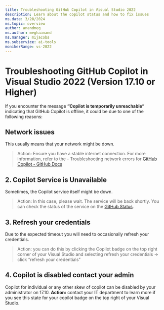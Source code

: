 ```yaml
---
title: Troubleshooting GitHub Copilot in Visual Studio 2022
description: Learn about the copilot status and how to fix issues
ms.date: 3/28/2024
ms.topic: overview 
author: anandmeg
ms.author: meghaanand
ms.manager: mijacobs
ms.subservice: ai-tools
monikerRange: vs-2022
---
```


# Troubleshooting GitHub Copilot in Visual Studio 2022 (Version 17.10 or Higher)
If you encounter the message **“Copilot is temporarily unreachable”** indicating that GitHub Copilot is offline, it could be due to one of the following reasons:

## Network issues
This usually means that your network might be down.
 >Action: Ensure you have a stable internet connection. For more information, refer to the - Troubleshooting network errors for [GitHub Copilot - GitHub Docs](https://docs.github.com/en/copilot/troubleshooting-github-copilot/troubleshooting-network-errors-for-github-copilot)

## 2. **Copilot Service is Unavailable**
Sometimes, the Copilot service itself might be down.
>Action: In this case, please wait. The service will be back shortly. You can check the status of the service on the [GitHub Status](https://www.githubstatus.com/).

## 3. **Refresh your credentials**
Due to the expected timeout you will need to occasionally refresh your credentials. 
>Action: you can do this by clicking the Copilot badge on the top right corner of your Visual Studio and selecting refresh your credentials -> click “refresh your credentials” 

## 4. **Copilot is disabled contact your admin**
 Copilot for individual or any other skew of copilot can be disabled by your administrator on 17.10. 
**Action:** contact your IT department to learn more if you see this state for your copilot badge on the top right of your Visual Studio. 
